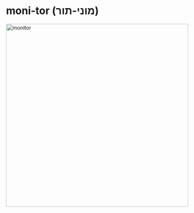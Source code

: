 # moni-tor (מוני-תור)


<img src="https://github.com/zivl/moni-tor/blob/master/promotion.jpeg" alt="monitor" width="500"/>